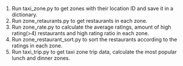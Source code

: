 
1. Run taxi_zone.py to get zones with their location ID and save it in a dictionary.
2. Run zone_retaurants.py to get restaurants in each zone.
3. Run zone_rate.py to calculate the average ratings, amount of high rating(>4) restaurants and high rating ratio in each zone.
4. Run zone_restaurant_sort.py to sort the restaurants according to the ratings in each zone.
5. Run taxi_trip.py to get taxi zone trip data, calculate the most popular lunch and dinner zones.
